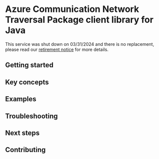 # Azure Communication Network Traversal Package client library for Java

This service was shut down on 03/31/2024 and there is no replacement, please read our [retirement notice](https://azure.microsoft.com/updates/retirement-notice-azure-communication-services-network-traversal-turn-public-preview-is-retiring/) for more details.

## Getting started
## Key concepts
## Examples
## Troubleshooting
## Next steps
## Contributing
